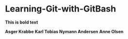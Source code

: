 # Learning-Git-with-GitBash

**This is bold text**


**Asger Krabbe**
**Karl Tobias Nymann Andersen**
**Anne Olsen**
